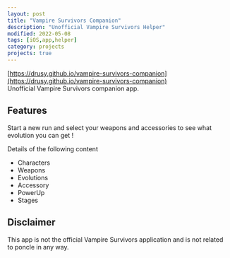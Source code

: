 ```yaml
---
layout: post
title: "Vampire Survivors Companion"
description: "Unofficial Vampire Survivors Helper"
modified: 2022-05-08
tags: [iOS,app,helper]
category: projects
projects: true
---
```


[https://drusy.github.io/vampire-survivors-companion](https://drusy.github.io/vampire-survivors-companion)  
Unofficial Vampire Survivors companion app. 
    
## Features

Start a new run and select your weapons and accessories to see what evolution you can get !

Details of the following content
- Characters
- Weapons
- Evolutions
- Accessory
- PowerUp
- Stages 

## Disclaimer

This app is not the official Vampire Survivors application and is not related to poncle in any way.